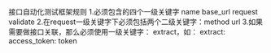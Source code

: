 接口自动化测试框架规则
1.必须包含的四个一级关键字  name base_url request validate
2.在request一级关键字下必须包括两个二级关键字：method url
3.如果需要做接口关联，那么必须使用一级关键字： extract，如：
  extract:
        access_token: token

